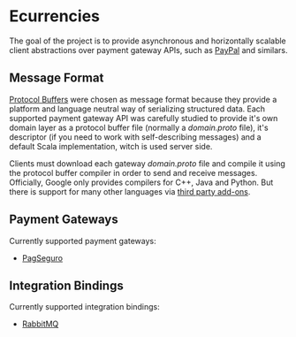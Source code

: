 # Ecurrencies
The goal of the project is to provide asynchronous and horizontally scalable client abstractions over payment gateway APIs, such as [PayPal](https://www.paypal.com/) and similars.

## Message Format
[Protocol Buffers](https://developers.google.com/protocol-buffers/) were chosen as message format because they provide a platform and language neutral way of serializing structured data. Each supported payment gateway API was carefully studied to provide it's own domain layer as a protocol buffer file (normally a *domain.proto* file), it's descriptor (if you need to work with self-describing messages) and a default Scala implementation, witch is used server side.

Clients must download each gateway *domain.proto* file and compile it using the protocol buffer compiler in order to send and receive messages. Officially, Google only provides compilers for C++, Java and Python. But there is support for many other languages via [third party add-ons](https://code.google.com/p/protobuf/wiki/ThirdPartyAddOns).

## Payment Gateways
Currently supported payment gateways:

*   [PagSeguro](https://pagseguro.uol.com.br/)

## Integration Bindings
Currently supported integration bindings:

*   [RabbitMQ](https://www.rabbitmq.com/)
